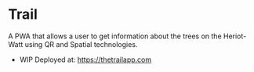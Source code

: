 # Trail
A PWA that allows a user to get information about the trees on the Heriot-Watt using QR and Spatial technologies.
* WIP Deployed at: https://thetrailapp.com

